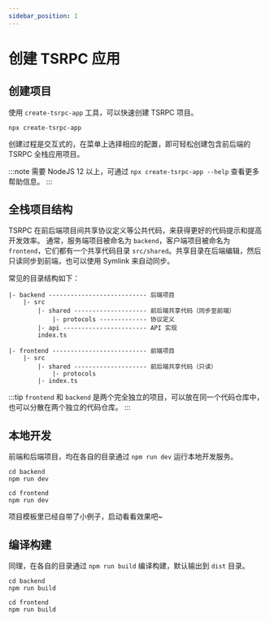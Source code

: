 ```yaml
---
sidebar_position: 1
---
```


# 创建 TSRPC 应用

## 创建项目

使用 `create-tsrpc-app` 工具，可以快速创建 TSRPC 项目。

```shell
npx create-tsrpc-app
```

创建过程是交互式的，在菜单上选择相应的配置，即可轻松创建包含前后端的 TSRPC 全栈应用项目。

:::note
需要 NodeJS 12 以上，可通过 `npx create-tsrpc-app --help` 查看更多帮助信息。
:::

## 全栈项目结构

TSRPC 在前后端项目间共享协议定义等公共代码，来获得更好的代码提示和提高开发效率。
通常，服务端项目被命名为 `backend`，客户端项目被命名为 `frontend`，它们都有一个共享代码目录 `src/shared`。共享目录在后端编辑，然后只读同步到前端，也可以使用 Symlink 来自动同步。

常见的目录结构如下：
```
|- backend --------------------------- 后端项目
    |- src
        |- shared -------------------- 前后端共享代码（同步至前端）
            |- protocols ------------- 协议定义
        |- api ----------------------- API 实现
        index.ts

|- frontend -------------------------- 前端项目
    |- src
        |- shared -------------------- 前后端共享代码（只读）
            |- protocols
        |- index.ts
```

:::tip
`frontend` 和 `backend` 是两个完全独立的项目，可以放在同一个代码仓库中，也可以分散在两个独立的代码仓库。
:::

## 本地开发

前端和后端项目，均在各自的目录通过 `npm run dev` 运行本地开发服务。

```shell
cd backend
npm run dev
```

```shell
cd frontend
npm run dev
```

项目模板里已经自带了小例子，启动看看效果吧~

## 编译构建

同理，在各自的目录通过 `npm run build` 编译构建，默认输出到 `dist` 目录。
```shell
cd backend
npm run build
```

```shell
cd frontend
npm run build
```
